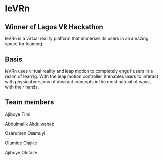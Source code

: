 # leVRn
## Winner of Lagos VR Hackathon
leVRn is a virtual reality platform that immerses its users in an amazing space for learning.

## Basis
leVRn uses virtual reality and leap motion to completely engulf users in a realm of learnig. With the leap motion controller, it enables users to interact with physical versions of abstract concepts in the most natural of ways, with their hands.

## Team members
Ajiboye Timi

Abdulmalik Abdulwahab

Osarumen Osamuyi

Olumide Olajide

Ajiboye Olutade
